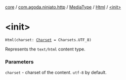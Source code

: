 [core](../../../index.md) / [com.agoda.ninjato.http](../../index.md) / [MediaType](../index.md) / [Html](index.md) / [&lt;init&gt;](./-init-.md)

# &lt;init&gt;

`Html(charset: `[`Charset`](http://docs.oracle.com/javase/6/docs/api/java/nio/charset/Charset.html)` = Charsets.UTF_8)`

Represents the `text/html` content type.

### Parameters

`charset` - charset of the content. `utf-8` by default.